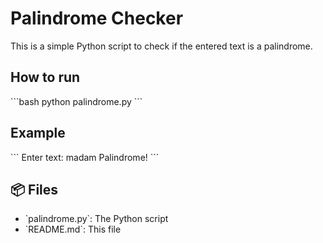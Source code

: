 # Palindrome Checker

This is a simple Python script to check if the entered text is a palindrome.

## How to run

\`\`\`bash
python palindrome.py
\`\`\`

## Example

\`\`\`
Enter text: madam
Palindrome!
\`\`\`

## 📦 Files

- \`palindrome.py\`: The Python script
- \`README.md\`: This file